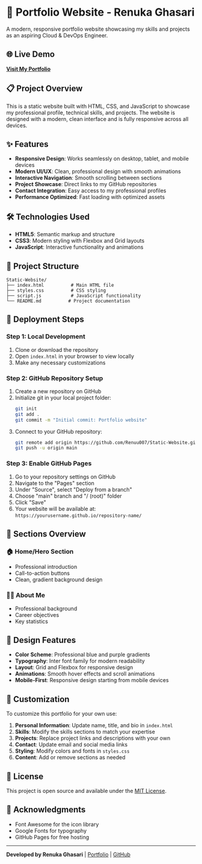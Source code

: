 # 💼 Portfolio Website - Renuka Ghasari

A modern, responsive portfolio website showcasing my skills and projects as an aspiring Cloud & DevOps Engineer.

## 🌐 Live Demo
**[Visit My Portfolio](https://renuu007.github.io/Portfolio/)**

## 📋 Project Overview

This is a static website built with HTML, CSS, and JavaScript to showcase my professional profile, technical skills, and projects. The website is designed with a modern, clean interface and is fully responsive across all devices.

## ✨ Features

- **Responsive Design**: Works seamlessly on desktop, tablet, and mobile devices
- **Modern UI/UX**: Clean, professional design with smooth animations
- **Interactive Navigation**: Smooth scrolling between sections
- **Project Showcase**: Direct links to my GitHub repositories
- **Contact Integration**: Easy access to my professional profiles
- **Performance Optimized**: Fast loading with optimized assets

## 🛠️ Technologies Used

- **HTML5**: Semantic markup and structure
- **CSS3**: Modern styling with Flexbox and Grid layouts
- **JavaScript**: Interactive functionality and animations

## 📁 Project Structure

```
Static-Website/
├── index.html          # Main HTML file
├── styles.css          # CSS styling
├── script.js           # JavaScript functionality
└── README.md          # Project documentation
```

## 🚀 Deployment Steps

### Step 1: Local Development
1. Clone or download the repository
2. Open `index.html` in your browser to view locally
3. Make any necessary customizations

### Step 2: GitHub Repository Setup
1. Create a new repository on GitHub
2. Initialize git in your local project folder:
   ```bash
   git init
   git add .
   git commit -m "Initial commit: Portfolio website"
   ```
3. Connect to your GitHub repository:
   ```bash
   git remote add origin https://github.com/Renuu007/Static-Website.git
   git push -u origin main
   ```

### Step 3: Enable GitHub Pages
1. Go to your repository settings on GitHub
2. Navigate to the "Pages" section
3. Under "Source", select "Deploy from a branch"
4. Choose "main" branch and "/ (root)" folder
5. Click "Save"
6. Your website will be available at: `https://yourusername.github.io/repository-name/`

## 📖 Sections Overview

### 🏠 Home/Hero Section
- Professional introduction
- Call-to-action buttons
- Clean, gradient background design

### 👨‍💻 About Me
- Professional background
- Career objectives
- Key statistics

## 🎨 Design Features

- **Color Scheme**: Professional blue and purple gradients
- **Typography**: Inter font family for modern readability
- **Layout**: Grid and Flexbox for responsive design
- **Animations**: Smooth hover effects and scroll animations
- **Mobile-First**: Responsive design starting from mobile devices

## 🔧 Customization

To customize this portfolio for your own use:

1. **Personal Information**: Update name, title, and bio in `index.html`
2. **Skills**: Modify the skills sections to match your expertise
3. **Projects**: Replace project links and descriptions with your own
4. **Contact**: Update email and social media links
5. **Styling**: Modify colors and fonts in `styles.css`
6. **Content**: Add or remove sections as needed

## 📄 License

This project is open source and available under the [MIT License](LICENSE).

## 🙏 Acknowledgments

- Font Awesome for the icon library
- Google Fonts for typography
- GitHub Pages for free hosting

---

**Developed by Renuka Ghasari** | [Portfolio](https://renuu007.github.io/Static-Website/) | [GitHub](https://github.com/Renuu007)

